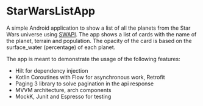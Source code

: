 # StarWarsListApp
A simple Android application to show a list of all the planets from the Star Wars universe using <a href="https://swapi.dev/">SWAPI</a>. The app shows a list of cards with the name of the planet, terrain and population. The opacity of the card is based on the surface_water (percentage) of each planet.
<p>
The app is meant to demonstrate the usage of the following features:
<ul>
<li>Hilt for dependency injection</li>
<li>Kotlin Coroutines with Flow for asynchronous work, Retrofit</li>
<li>Paging 3 library to solve pagination in the api response</li>
<li>MVVM architecture, arch components</li>
<li>MockK, Junit and Espresso for testing</li>
</ul>
